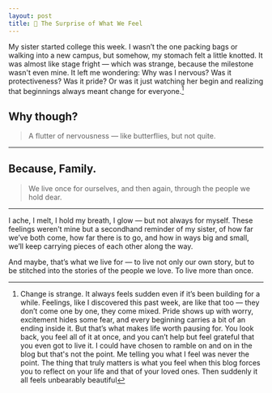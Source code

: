 ```yaml
---
layout: post
title: 💐 The Surprise of What We Feel
---
```


My sister started college this week. I wasn’t the one packing bags or walking into a new campus, but somehow, my stomach felt a little knotted. It was almost like stage fright — which was strange, because the milestone wasn't even mine. It left me wondering: Why was I nervous? Was it protectiveness? Was it pride? Or was it just watching her begin and realizing that beginnings always meant change for everyone.[^1]

## Why though?

> A flutter of nervousness — like butterflies, but not quite.

<hr class="dots">

## Because, Family.

> We live once for ourselves, and then again, through the people we hold dear.

<hr class="dots">

I ache, I melt, I hold my breath, I glow — but not always for myself. These feelings weren't mine but a secondhand reminder of my sister, of how far we’ve both come, how far there is to go, and how in ways big and small, we’ll keep carrying pieces of each other along the way.

And maybe, that’s what we live for — to live not only our own story, but to be stitched into the stories of the people we love. To live more than once.

[^1]: Change is strange. It always feels sudden even if it’s been building for a while. Feelings, like I discovered this past week, are like that too — they don’t come one by one, they come mixed. Pride shows up with worry, excitement hides some fear, and every beginning carries a bit of an ending inside it. But that’s what makes life worth pausing for. You look back, you feel all of it at once, and you can’t help but feel grateful that you even got to live it. I could have chosen to ramble on and on in the blog but that's not the point. Me telling you what I feel was never the point. The thing that truly matters is what you feel when this blog forces you to reflect on your life and that of your loved ones. Then suddenly it all feels unbearably beautiful
